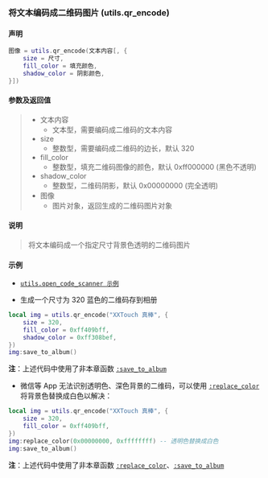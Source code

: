 ### 将文本编码成二维码图片 (**utils\.qr\_encode**)


#### 声明
```lua
图像 = utils.qr_encode(文本内容[, {
    size = 尺寸,
    fill_color = 填充颜色,
    shadow_color = 阴影颜色,
}])
```


#### 参数及返回值
> - 文本内容
>   - 文本型，需要编码成二维码的文本内容
> - size
>   - 整数型，需要编码成二维码的边长，默认 320
> - fill\_color
>   - 整数型，填充二维码图像的颜色，默认 0xff000000 (黑色不透明) 
> - shadow\_color
>   - 整数型，二维码阴影，默认 0x00000000 (完全透明) 
> - 图像
>   - 图片对象，返回生成的二维码图片对象


#### 说明
> 将文本编码成一个指定尺寸背景色透明的二维码图片  


#### 示例  
- [`utils.open_code_scanner 示例`](/Handbook/utils/utils.open_code_scanner.md)  

- 生成一个尺寸为 320 蓝色的二维码存到相册  
```lua
local img = utils.qr_encode("XXTouch 真棒", {
	size = 320,
	fill_color = 0xff409bff,
	shadow_color = 0xff308bef,
})
img:save_to_album()
```
**注**：上述代码中使用了非本章函数 [`:save_to_album`](/Handbook/image/_save_to_album.md)

- 微信等 App 无法识别透明色、深色背景的二维码，可以使用 [`:replace_color`](/Handbook/image/_replace_color.md) 将背景色替换成白色以解决：
```lua
local img = utils.qr_encode("XXTouch 真棒", {
	size = 320,
	fill_color = 0xff409bff,
})
img:replace_color(0x00000000, 0xffffffff) -- 透明色替换成白色
img:save_to_album()
```
**注**：上述代码中使用了非本章函数 [`:replace_color`](/Handbook/image/_replace_color.md)、[`:save_to_album`](/Handbook/image/_save_to_album.md)

